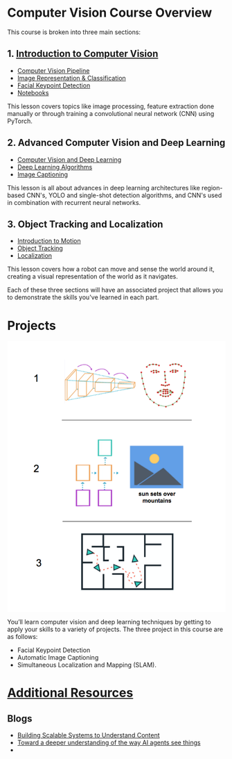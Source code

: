 # Computer Vision Course Overview
This course is broken into three main sections:

## 1. [Introduction to Computer Vision](Notes/Intro_to_Computer_Vision.md)</br>

 * [Computer Vision Pipeline](Notes/CV_Pipeline.md)
 * [Image Representation & Classification](Notes/Image_Representation_And_Classification.md)</br>
 * [Facial Keypoint Detection]()
 * [Notebooks](https://github.com/udacity/CVND_Exercises)
 
This lesson covers topics like image processing, feature extraction done manually or through training a convolutional neural network (CNN) using PyTorch.

## 2. Advanced Computer Vision and Deep Learning </br>

 * [Computer Vision and Deep Learning](Notes/Advanced_Computer_Vision_and_Deep_Learning.md)</br>
 * [Deep Learning Algorithms](Notes/Advanced_Computer_Vision_And_Deep_Learning_Algorithms.md)
 * [Image Captioning]()

This lesson is all about advances in deep learning architectures like region-based CNN's, YOLO and single-shot detection algorithms, and CNN's used in combination with recurrent neural networks.

## 3. Object Tracking and Localization </br>
  * [Introduction to Motion](Notes/Introduction_to_Motion.md)
  * [Object Tracking](Notes/Object_Tracking.md)
  * [Localization](https://github.com/udacity/CVND_Localization_Exercises)
  
This lesson covers how a robot can move and sense the world around it, creating a visual representation of the world as it navigates.

Each of these three sections will have an associated project that allows you to demonstrate the skills you've learned in each part.

# Projects

<img src="Visual Representations/Computer_Vision_Projects.png" align="center"/></p>

You’ll learn computer vision and deep learning techniques by getting to apply your skills to a variety of projects.
The three project in this course are as follows:

* Facial Keypoint Detection
* Automatic Image Captioning
* Simultaneous Localization and Mapping (SLAM).

# [Additional Resources](/Additional_Resources.md)

## Blogs

* [Building Scalable Systems to Understand Content](https://engineering.fb.com/ml-applications/building-scalable-systems-to-understand-content/)
* [Toward a deeper understanding of the way AI agents see things](https://engineering.fb.com/ai-research/ai-agents-see/)
* [](https://ai.facebook.com/blog/powered-by-ai-advancing-product-understanding-and-building-new-shopping-experiences/)
